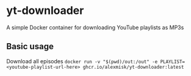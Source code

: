 # yt-downloader
A simple Docker container for downloading YouTube playlists as MP3s

## Basic usage

Download all episodes
``` docker run -v "$(pwd)/out:/out" -e PLAYLIST=<youtube-playlist-url-here> ghcr.io/alexmisk/yt-downloader:latest ```
